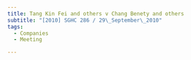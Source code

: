 ```yaml
---
title: Tang Kin Fei and others v Chang Benety and others
subtitle: "[2010] SGHC 286 / 29\_September\_2010"
tags:
  - Companies
  - Meeting

---
```


